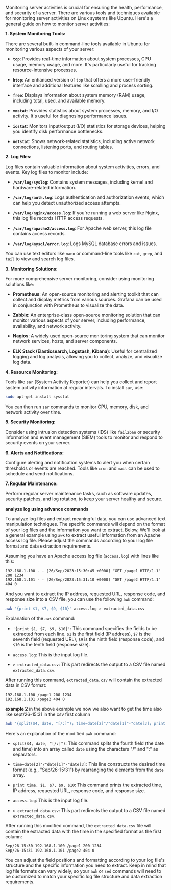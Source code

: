 Monitoring server activities is crucial for ensuring the health, performance, and security of a server. There are various tools and techniques available for monitoring server activities on Linux systems like Ubuntu. Here's a general guide on how to monitor server activities:

**1. System Monitoring Tools:**

There are several built-in command-line tools available in Ubuntu for monitoring various aspects of your server:

- **`top`**: Provides real-time information about system processes, CPU usage, memory usage, and more. It's particularly useful for tracking resource-intensive processes.

- **`htop`**: An enhanced version of `top` that offers a more user-friendly interface and additional features like scrolling and process sorting.

- **`free`**: Displays information about system memory (RAM) usage, including total, used, and available memory.

- **`vmstat`**: Provides statistics about system processes, memory, and I/O activity. It's useful for diagnosing performance issues.

- **`iostat`**: Monitors input/output (I/O) statistics for storage devices, helping you identify disk performance bottlenecks.

- **`netstat`**: Shows network-related statistics, including active network connections, listening ports, and routing tables.

**2. Log Files:**

Log files contain valuable information about system activities, errors, and events. Key log files to monitor include:

- **`/var/log/syslog`**: Contains system messages, including kernel and hardware-related information.

- **`/var/log/auth.log`**: Logs authentication and authorization events, which can help you detect unauthorized access attempts.

- **`/var/log/nginx/access.log`**: If you're running a web server like Nginx, this log file records HTTP access requests.

- **`/var/log/apache2/access.log`**: For Apache web server, this log file contains access records.

- **`/var/log/mysql/error.log`**: Logs MySQL database errors and issues.

You can use text editors like `nano` or command-line tools like `cat`, `grep`, and `tail` to view and search log files.

**3. Monitoring Solutions:**

For more comprehensive server monitoring, consider using monitoring solutions like:

- **Prometheus**: An open-source monitoring and alerting toolkit that can collect and display metrics from various sources. Grafana can be used in conjunction with Prometheus to visualize the data.

- **Zabbix**: An enterprise-class open-source monitoring solution that can monitor various aspects of your server, including performance, availability, and network activity.

- **Nagios**: A widely used open-source monitoring system that can monitor network services, hosts, and server components.

- **ELK Stack (Elasticsearch, Logstash, Kibana)**: Useful for centralized logging and log analysis, allowing you to collect, analyze, and visualize log data.

**4. Resource Monitoring:**

Tools like `sar` (System Activity Reporter) can help you collect and report system activity information at regular intervals. To install `sar`, use:

```bash
sudo apt-get install sysstat
```

You can then run `sar` commands to monitor CPU, memory, disk, and network activity over time.

**5. Security Monitoring:**

Consider using intrusion detection systems (IDS) like `fail2ban` or security information and event management (SIEM) tools to monitor and respond to security events on your server.

**6. Alerts and Notifications:**

Configure alerting and notification systems to alert you when certain thresholds or events are reached. Tools like `cron` and `mail` can be used to schedule and send notifications.

**7. Regular Maintenance:**

Perform regular server maintenance tasks, such as software updates, security patches, and log rotation, to keep your server healthy and secure.

**analyze log using advance commands**

To analyze log files and extract meaningful data, you can use advanced text manipulation techniques. The specific commands will depend on the format of your log files and the information you want to extract. Below, We'll look at a general example using `awk` to extract useful information from an Apache access log file. Please adjust the commands according to your log file format and data extraction requirements.

Assuming you have an Apache access log file (`access.log`) with lines like this:

```
192.168.1.100 - - [26/Sep/2023:15:30:45 +0000] "GET /page1 HTTP/1.1" 200 1234
192.168.1.101 - - [26/Sep/2023:15:31:10 +0000] "GET /page2 HTTP/1.1" 404 0
```

And you want to extract the IP address, requested URL, response code, and response size into a CSV file, you can use the following `awk` command:

```bash
awk '{print $1, $7, $9, $10}' access.log > extracted_data.csv
```

Explanation of the `awk` command:

- `'{print $1, $7, $9, $10}'`: This command specifies the fields to be extracted from each line. `$1` is the first field (IP address), `$7` is the seventh field (requested URL), `$9` is the ninth field (response code), and `$10` is the tenth field (response size).

- `access.log`: This is the input log file.

- `> extracted_data.csv`: This part redirects the output to a CSV file named `extracted_data.csv`.

After running this command, `extracted_data.csv` will contain the extracted data in CSV format:

```
192.168.1.100 /page1 200 1234
192.168.1.101 /page2 404 0
```
**example 2**
in the above example we now we also want to get the time also like sept/26-15:31  in the csv first column
```bash
awk '{split($4, date, "[/:]"); time=date[2]"/"date[1]"-"date[3]; print time, $1, $7, $9, $10}' access.log > extracted_data.csv
```

Here's an explanation of the modified `awk` command:

- `split($4, date, "[/:]")`: This command splits the fourth field (the date and time) into an array called `date` using the characters "/" and ":" as separators.

- `time=date[2]"/"date[1]"-"date[3]`: This line constructs the desired time format (e.g., "Sep/26-15:31") by rearranging the elements from the `date` array.

- `print time, $1, $7, $9, $10`: This command prints the extracted time, IP address, requested URL, response code, and response size.

- `access.log`: This is the input log file.

- `> extracted_data.csv`: This part redirects the output to a CSV file named `extracted_data.csv`.

After running this modified command, the `extracted_data.csv` file will contain the extracted data with the time in the specified format as the first column:

```
Sep/26-15:30 192.168.1.100 /page1 200 1234
Sep/26-15:31 192.168.1.101 /page2 404 0
```

You can adjust the field positions and formatting according to your log file's structure and the specific information you need to extract. Keep in mind that log file formats can vary widely, so your `awk` or `sed` commands will need to be customized to match your specific log file structure and data extraction requirements.